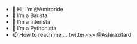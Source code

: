 - 👋 Hi, I’m @Amirpride
- 👀 I’m a Barista
- 🌱 I’m a Interista
- 💞️ I’m a Pythonista
- 📫 How to reach me ... twitter>>>
@Ashirazifard

<!---
twitter
@Ashirazifard
--->
